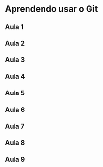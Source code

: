 # Aprendendo usar o Git

## Aula 1

## Aula 2

## Aula 3

## Aula 4

## Aula 5

## Aula 6

## Aula 7

## Aula 8

## Aula 9




